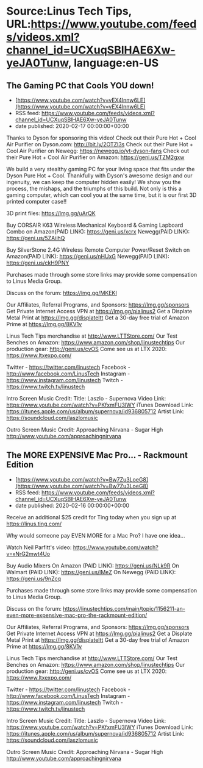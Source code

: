 # Source:Linus Tech Tips, URL:https://www.youtube.com/feeds/videos.xml?channel_id=UCXuqSBlHAE6Xw-yeJA0Tunw, language:en-US

## The Gaming PC that Cools YOU down!
 - [https://www.youtube.com/watch?v=vEX4lnnw6LE](https://www.youtube.com/watch?v=vEX4lnnw6LE)
 - RSS feed: https://www.youtube.com/feeds/videos.xml?channel_id=UCXuqSBlHAE6Xw-yeJA0Tunw
 - date published: 2020-02-17 00:00:00+00:00

Thanks to Dyson for sponsoring this video!
Check out their Pure Hot + Cool Air Purifier on Dyson.com: http://bit.ly/2OTZl3s
Check out their Pure Hot + Cool Air Purifier on Newegg:  https://newegg.io/yt-dyson-fans
Check out their Pure Hot + Cool Air Purifier on Amazon: https://geni.us/TZM2gxw 

We build a very stealthy gaming PC for your living space that fits under the Dyson Pure Hot + Cool. Thankfully with Dyson's awesome design and our ingenuity, we can keep the computer hidden easily! We show you the process, the mishaps, and the triumphs of this build. Not only is this a gaming computer, which can cool you at the same time, but it is our first 3D printed computer case!!  

3D print files: https://lmg.gg/uArQK 
 
Buy CORSAIR K63 Wireless Mechanical Keyboard & Gaming Lapboard Combo on
Amazon(PAID LINK): https://geni.us/xcrx
Newegg(PAID LINK): https://geni.us/5ZAiihQ

Buy SilverStone 2.4G Wireless Remote Computer Power/Reset Switch on 
Amazon(PAID LINK): https://geni.us/nHUxG
Newegg(PAID LINK): https://geni.us/ckH9PNY

Purchases made through some store links may provide some compensation to Linus Media Group.

Discuss on the forum: https://lmg.gg/MKEKI

Our Affiliates, Referral Programs, and Sponsors: https://lmg.gg/sponsors
Get Private Internet Access VPN at https://lmg.gg/pialinus2
Get a Displate Metal Print at https://lmg.gg/displateltt
Get a 30-day free trial of Amazon Prime at https://lmg.gg/8KV1v

Linus Tech Tips merchandise at http://www.LTTStore.com/ 
Our Test Benches on Amazon: https://www.amazon.com/shop/linustechtips 
Our production gear: http://geni.us/cvOS
Come see us at LTX 2020: https://www.ltxexpo.com/

Twitter - https://twitter.com/linustech
Facebook - http://www.facebook.com/LinusTech
Instagram - https://www.instagram.com/linustech
Twitch - https://www.twitch.tv/linustech 

Intro Screen Music Credit:
Title: Laszlo - Supernova
Video Link: https://www.youtube.com/watch?v=PKfxmFU3lWY
iTunes Download Link: https://itunes.apple.com/us/album/supernova/id936805712
Artist Link: https://soundcloud.com/laszlomusic

Outro Screen Music Credit: Approaching Nirvana - Sugar High http://www.youtube.com/approachingnirvana

## The MORE EXPENSIVE Mac Pro... - Rackmount Edition
 - [https://www.youtube.com/watch?v=Bw7Zu3LoeG8](https://www.youtube.com/watch?v=Bw7Zu3LoeG8)
 - RSS feed: https://www.youtube.com/feeds/videos.xml?channel_id=UCXuqSBlHAE6Xw-yeJA0Tunw
 - date published: 2020-02-16 00:00:00+00:00

Receive an additional $25 credit for Ting today when you sign up at https://linus.ting.com/

Why would someone pay EVEN MORE for a Mac Pro? I have one idea...

Watch Neil Parfitt's video: https://www.youtube.com/watch?v=xNrG2mwt4Uo

Buy Audio Mixers 
On Amazon (PAID LINK): https://geni.us/NLk9R
On Walmart (PAID LINK): https://geni.us/lMeZ
On Newegg (PAID LINK): https://geni.us/9nZcq

Purchases made through some store links may provide some compensation to Linus Media Group.

Discuss on the forum: https://linustechtips.com/main/topic/1156211-an-even-more-expensive-mac-pro-the-rackmount-edition/

Our Affiliates, Referral Programs, and Sponsors: https://lmg.gg/sponsors
Get Private Internet Access VPN at https://lmg.gg/pialinus2
Get a Displate Metal Print at https://lmg.gg/displateltt
Get a 30-day free trial of Amazon Prime at https://lmg.gg/8KV1v

Linus Tech Tips merchandise at http://www.LTTStore.com/ 
Our Test Benches on Amazon: https://www.amazon.com/shop/linustechtips 
Our production gear: http://geni.us/cvOS
Come see us at LTX 2020: https://www.ltxexpo.com/

Twitter - https://twitter.com/linustech
Facebook - http://www.facebook.com/LinusTech
Instagram - https://www.instagram.com/linustech
Twitch - https://www.twitch.tv/linustech 

Intro Screen Music Credit:
Title: Laszlo - Supernova
Video Link: https://www.youtube.com/watch?v=PKfxmFU3lWY
iTunes Download Link: https://itunes.apple.com/us/album/supernova/id936805712
Artist Link: https://soundcloud.com/laszlomusic

Outro Screen Music Credit: Approaching Nirvana - Sugar High http://www.youtube.com/approachingnirvana

